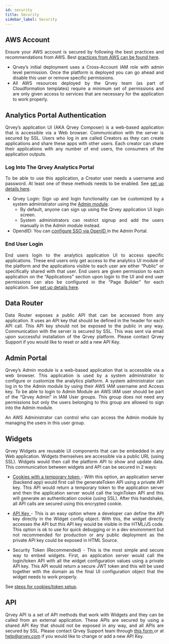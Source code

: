 ```yaml
---
id: security
title: Security
sidebar_label: Security
---
```

 
<div style="text-align: justify">

## AWS Account
Ensure your AWS account is secured by following the best practices and recommendations from AWS. Best <a href="https://aws.amazon.com/architecture/security-identity-compliance/?cards-all.sort-by=item.additionalFields.sortDate&cards-all.sort-order=desc">practices from AWS can be found here</a>.
* Qrvey’s initial deployment uses a Cross-Account IAM role with admin level permission. Once the platform is deployed you can go ahead and disable this user or remove specific permissions.
* All AWS resources deployed by the Qrvey team (as part of Cloudformation templates) require a minimum set of permissions and are only given access to services that are necessary for the application to work properly.

## Analytics Portal Authentication
Qrvey’s application UI (AKA Qrvey Composer) is a web-based application that is accessible via a Web browser. Communication with the server is secured by SSL. Users who log in are called Creators as they can create applications and share these apps with other users. Each creator can share their applications with any number of end users, the consumers of the application outputs.

### Log Into The Qrvey Analytics Portal
To be able to use this application, a Creator user needs a username and password. At least one of these methods needs to be enabled.
See <a href="/docs/admin/admin-sections-platform/">set up details here</a>.

* Qrvey Login: Sign up and login functionality can be customized by a system administrator using the <a href="/docs/admin/admin-sections-platform/">Admin module</a>. 
  * By default, anyone can sign up using the Qrvey application UI login screen. 
  * System administrators can restrict signup and add the users manually in the Admin module instead.
* OpendID: You can <a href="/docs/admin/admin-sections-platform/#authentication"> configure SSO via OpenID </a> in the Admin Portal.

### End User Login 
End users login to the analytics application UI to access specific applications. These end users only get access to the analytics UI module of the platform and the applications visible to each user are either “Public” or specifically shared with that user.
End users are given permission to each application on the “Applications” section upon login to the UI and end user permissions can also be configured in the “Page Builder” for each application. See <a href="/docs/ui-docs/builders/user-management/">set up details here</a>.

## Data Router
Data Router exposes a public API that can be accessed from any application. It uses an API key that should be defined in the header for each API call. This API key should not be exposed to the public in any way. Communication with the server is secured by SSL. This was sent via email upon successful installation of the Qrvey platform. Please contact Qrvey Support if you would like to reset or add a new API Key.

## Admin Portal
Qrvey’s Admin module is a web-based application that is accessible via a web browser. This application is used by a system administrator to configure or customize the analytics platform. A system administrator can log in to the Admin module by using their AWS IAM username and Access key. To be able to login to Admin Module an AWS IAM user should be part of the “Qrvey Admin” in IAM User groups. This group does not need any permissions but only the users belonging to this group are allowed to sign into the Admin module.

An AWS Administrator can control who can access the Admin module by managing the users in this user group.

## Widgets
Qrvey Widgets are reusable UI components that can be embedded in any Web application. Widgets themselves are accessible via a public URL (using SSL). Widgets would then call the platform API to show and update data. This communication between widgets and API can be secured in 2 ways:
* <a href="/docs/embedding/widgets/widget-embedding-using-cookies/">Cookies with a temporary token </a>  - With this option, an application server (backend app) would first call the generateToken API using a private API key. This API would return a temporary token to the application server and then the application server would call the loginToken API and this will generate an authentication cookie (using SSL). After this handshake, all API calls are secured using this encrypted cookie.

* <a href="/docs/embedding/widgets/widget-intro/#api-key"> API Key </a> - This is an easy option where a developer can define the API key directly in the Widget config object. With this, the widget directly accesses the API but this API key would be visible in the HTML/JS code. This option is ok to use for quick debugging or in a dev environment but not recommended for production or any public deployment as the private API key could be exposed in HTML Source.

* Security Token (Recommended) - This is the most simple and secure way to embed widgets. First, an application server would call the login/token API with all the widget configuration values using a private API key. This API would return a secure JWT token and this will be used together with the domain as the final UI configuration object that the widget needs to work properly. 

See <a href="/docs/embedding/widgets/widget-embedding-using-cookies/">steps for cookies/token setup</a>.

## API
Qrvey API is a set of API methods that work with Widgets and they can be called from an external application. These APIs are secured by using a shared API Key that should not be exposed in any way, and all APIs are secured by SSL. Please contact Qrvey Support team through <a href="/docs/faqs/ask-us/">this form </a> or at help@qrvey.com if you would like to change or add a new API Key.